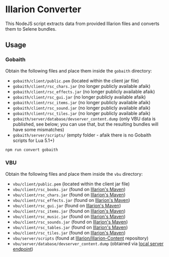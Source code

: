 # Illarion Converter

This NodeJS script extracts data from provided Illarion files and converts them to Selene bundles.

## Usage

### Gobaith

Obtain the following files and place them inside the `gobaith` directory:

- `gobaith/client/public.pem` (located within the client jar file)
- `gobaith/client/rsc_chars.jar` (no longer publicly available afaik)
- `gobaith/client/rsc_effects.jar` (no longer publicly available afaik)
- `gobaith/client/rsc_gui.jar` (no longer publicly available afaik)
- `gobaith/client/rsc_items.jar` (no longer publicly available afaik)
- `gobaith/client/rsc_sound.jar` (no longer publicly available afaik)
- `gobaith/client/rsc_tiles.jar` (no longer publicly available afaik)
- `gobaith/server/database/devserver_content.dump` (only VBU data is published, see below; you can use that, but the resulting bundles will have some mismatches)
- `gobaith/server/scripts/` (empty folder - afaik there is no Gobaith scripts for Lua 5.1+)

```bash
npm run convert gobaith
```

### VBU

Obtain the following files and place them inside the `vbu` directory:

- `vbu/client/public.pem` (located within the client jar file)
- `vbu/client/rsc_books.jar` (found on [Illarion's Maven](https://illarion.org/media/java/maven/org/illarion/))
- `vbu/client/rsc_chars.jar` (found on [Illarion's Maven](https://illarion.org/media/java/maven/org/illarion/))
- `vbu/client/rsc_effects.jar` (found on [Illarion's Maven](https://illarion.org/media/java/maven/org/illarion/))
- `vbu/client/rsc_gui.jar` (found on [Illarion's Maven](https://illarion.org/media/java/maven/org/illarion/))
- `vbu/client/rsc_items.jar` (found on [Illarion's Maven](https://illarion.org/media/java/maven/org/illarion/))
- `vbu/client/rsc_music.jar` (found on [Illarion's Maven](https://illarion.org/media/java/maven/org/illarion/))
- `vbu/client/rsc_sounds.jar` (found on [Illarion's Maven](https://illarion.org/media/java/maven/org/illarion/))
- `vbu/client/rsc_tables.jar` (found on [Illarion's Maven](https://illarion.org/media/java/maven/org/illarion/))
- `vbu/client/rsc_tiles.jar` (found on [Illarion's Maven](https://illarion.org/media/java/maven/org/illarion/))
- `vbu/server/scripts` (found at [Illarion/Illarion-Content](https://github.com/Illarion-eV/Illarion-Content) repository)
- `vbu/server/database/devserver_content.dump` (obtained via [local server endpoint](https://illarion.org/media/localserver/db_dumps.php?request=content))